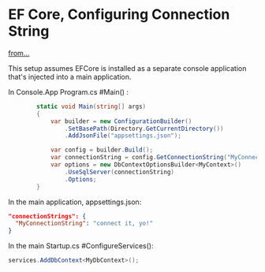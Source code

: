 # EF Core, Configuring Connection String

[from...](https://medium.com/agilix/entity-framework-core-providing-a-connection-string-from-configuration-65ecd2d2f0d9)

This setup assumes EFCore is installed as a separate console application that's injected into a main application.

In Console.App Program.cs #Main() : 

```csharp
        static void Main(string[] args)
        { 
            var builder = new ConfigurationBuilder()
                .SetBasePath(Directory.GetCurrentDirectory())
                .AddJsonFile("appsettings.json");

            var config = builder.Build();
            var connectionString = config.GetConnectionString("MyConnectionString");
            var options = new DbContextOptionsBuilder<MyContext>()
                .UseSqlServer(connectionString)
                .Options;
        }
```

In the main application, appsettings.json:
```json
"connectionStrings": {
  "MyConnectionString": "connect it, yo!"
}
```

In the main Startup.cs #ConfigureServices():
```csharp
services.AddDbContext<MyDbContext>();
```
